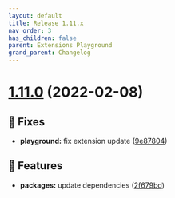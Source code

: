 ```yaml
---
layout: default
title: Release 1.11.x
nav_order: 3
has_children: false
parent: Extensions Playground
grand_parent: Changelog
---
```


# [1.11.0](https://github.com/lumapps/lumapps-extensions-playground/compare/v1.10.0...v1.11.0) (2022-02-08)

## 🐛 Fixes

- **playground:** fix extension update ([9e87804](https://github.com/lumapps/lumapps-extensions-playground/commit/9e87804431abbc8d52097cd8fd303e9bbfff142f))

## 🚀 Features

- **packages:** update dependencies ([2f679bd](https://github.com/lumapps/lumapps-extensions-playground/commit/2f679bdd6d6f7f47aa586e34c9b4fe2eada7c999))
